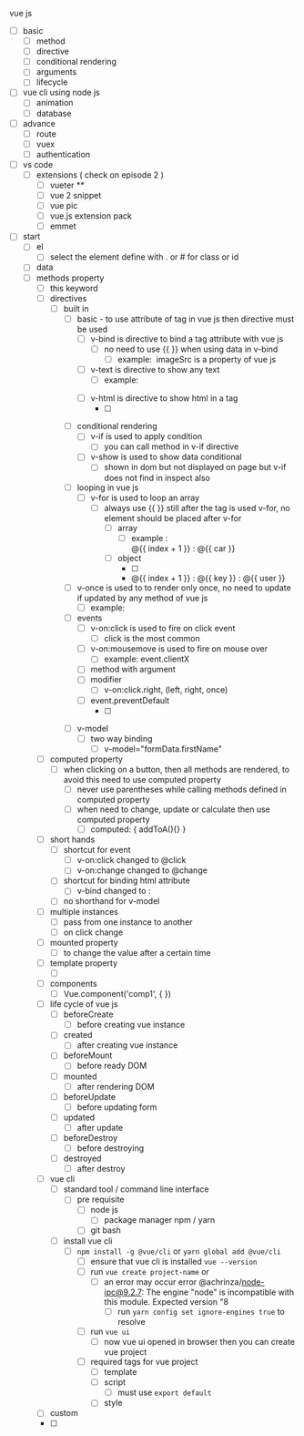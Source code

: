 
vue js 
- [ ] basic
  - [ ] method
  - [ ] directive
  - [ ] conditional rendering
  - [ ] arguments
  - [ ] lifecycle
  
- [ ] vue cli using node js 
  - [ ] animation
  - [ ] database

- [ ] advance
  - [ ] route
  - [ ] vuex
  - [ ] authentication

- [ ] vs code
  - [ ] extensions ( check on episode 2 )
    - [ ] vueter **
    - [ ] vue 2 snippet
    - [ ] vue pic
    - [ ] vue.js extension pack 
    - [ ] emmet
  
- [ ] start 
  - [ ] el 
    - [ ] select the element define with . or # for class or id
  - [ ] data 
  - [ ] methods property
    - [ ] this keyword
    - [ ] directives
      - [ ] built in 
        - [ ] basic - to use attribute of tag in vue js then directive must be used
          - [ ] v-bind is directive to bind a tag attribute  with vue js
            - [ ] no need to use {{ }} when using data in v-bind 
              - [ ] example: <img v-bind:src='imageSrc'>  imageSrc is a property of vue js
          - [ ] v-text is directive to show any text
            - [ ] example: <p v-text="myText"></p>
          - [ ] v-html is directive to show html in a tag
            - [ ] <p v-html="myHtml"></p>
        - [ ] conditional rendering
          - [ ] v-if is used to apply condition 
            - [ ] you can call method in v-if directive 
          - [ ] v-show is used to show data conditional
            - [ ] shown in dom but not displayed on page but v-if does not find in inspect also
        - [ ] looping in vue js
          - [ ] v-for is used to loop an array 
            - [ ] always use {{ }} still after the tag is used v-for, no element should be placed after v-for
              - [ ] array
                - [ ] example :  <li v-for="(car, index) in cars"> @{{ index + 1 }} : @{{ car }} </li>
              - [ ] object
                - [ ] <li v-for="(user, key, index) in users"> @{{ index + 1 }} : @{{ key }} : @{{ user }} </li>
        - [ ] v-once is used to to render only once, no need to update if updated by any method of vue js 
          - [ ] example: 
        - [ ] events
          - [ ] v-on:click is used to fire on click event 
            - [ ] click is the most common 
          - [ ] v-on:mousemove is used to fire on mouse over
            - [ ] example: event.clientX 
          - [ ] method with argument
          - [ ] modifier
            - [ ] v-on:click.right, (left, right, once)
          - [ ] event.preventDefault
            - [ ] <form v-on:submit="handleForm"></form>
        - [ ] v-model
          - [ ] two way binding
            - [ ]  v-model="formData.firstName" 
    - [ ] computed property
      - [ ] when clicking on a button, then all methods are rendered, to avoid this need to use computed property
        - [ ] never use parentheses while calling methods defined in computed property
        - [ ] when need to change, update or calculate then use computed property
          - [ ] computed: { addToA(){} }
    - [ ] short hands
      - [ ] shortcut for event
        - [ ] v-on:click changed to @click
        - [ ] v-on:change changed to @change
      - [ ] shortcut for binding html attribute
        - [ ] v-bind changed to :
      - [ ] no shorthand for v-model
    - [ ] multiple instances
      - [ ] pass from one instance to another
      - [ ] on click change
    - [ ] mounted property
      - [ ] to change the value after a certain time 
    - [ ] template property
      - [ ] <template></template>
    - [ ] components
      - [ ] Vue.component('comp1', { })
    - [ ] life cycle of vue js
      - [ ] beforeCreate
        - [ ] before creating vue instance
      - [ ] created
        - [ ] after creating vue instance
      - [ ] beforeMount 
        - [ ] before ready DOM 
      - [ ] mounted
        - [ ] after rendering DOM
      - [ ] beforeUpdate
        - [ ] before updating form
      - [ ] updated
        - [ ] after update
      - [ ] beforeDestroy
        - [ ] before destroying 
      - [ ] destroyed
        - [ ] after destroy
    - [ ] vue cli
      - [ ] standard tool / command line interface 
        - [ ] pre requisite
          - [ ] node js
            - [ ] package manager npm / yarn
          - [ ] git bash
      - [ ] install vue cli
        - [ ] `npm install -g @vue/cli` or `yarn global add @vue/cli`
          - [ ] ensure that vue cli is installed `vue --version`
          - [ ] run `vue create project-name` or 
            - [ ] an error may occur error @achrinza/node-ipc@9.2.7: The engine "node" is incompatible with this module. Expected version "8
              - [ ] run `yarn config set ignore-engines true` to resolve 
          - [ ] run `vue ui`
            - [ ] now vue ui opened in browser then you can create vue project
          - [ ] required tags for vue project
            - [ ] template
            - [ ] script
              - [ ] must use `export default`
            - [ ] style
    - [ ] custom
    - [ ] 